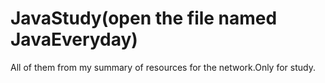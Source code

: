 # JavaStudy(open the file named JavaEveryday)
All of them from my summary of resources for the network.Only for study.
